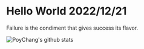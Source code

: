 # Hello World 2022/12/21

Failure is the condiment that gives success its flavor.

![PoyChang's github stats](https://github-readme-stats.vercel.app/api?username=poychang&show_icons=true&theme=dracula)
